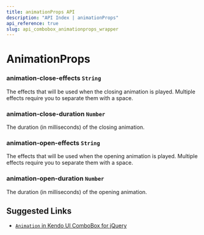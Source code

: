 ```yaml
---
title: animationProps API
description: "API Index | animationProps"
api_reference: true
slug: api_combobox_animationprops_wrapper
---
```


# AnimationProps

### animation-close-effects `String`

The effects that will be used when the closing animation is played. Multiple effects require you to separate them with a space.

### animation-close-duration `Number`

The duration (in milliseconds) of the closing animation.

### animation-open-effects `String`

The effects that will be used when the opening animation is played. Multiple effects require you to separate them with a space.

### animation-open-duration `Number`

The duration (in milliseconds) of the opening animation.

## Suggested Links

* [`Animation` in Kendo UI ComboBox for jQuery](https://docs.telerik.com/kendo-ui/api/javascript/ui/combobox/configuration/animation)
